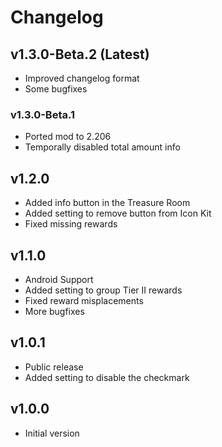 # Changelog

## <cg>v1.3.0-Beta.2</c> (Latest)

* <cy>Improved</c> changelog format
* Some bugfixes

### <cb>v1.3.0-Beta.1</c>

* <cp>Ported mod to 2.206</c>
* <cr>Temporally disabled</c> total amount info

## <cb>v1.2.0</c>

* <cg>Added</c> info button in the Treasure Room
* <cg>Added</c> setting to remove button from Icon Kit
* <cy>Fixed</c> missing rewards

## <cb>v1.1.0</c>

* <cp>Android Support</c>
* <cg>Added</c> setting to group Tier II rewards
* <cy>Fixed</c> reward misplacements
* More bugfixes

## <cb>v1.0.1</c>

* <cp>Public release</c>
* <cg>Added</c> setting to disable the checkmark

## <cb>v1.0.0</c>

* <cp>Initial version</c>
